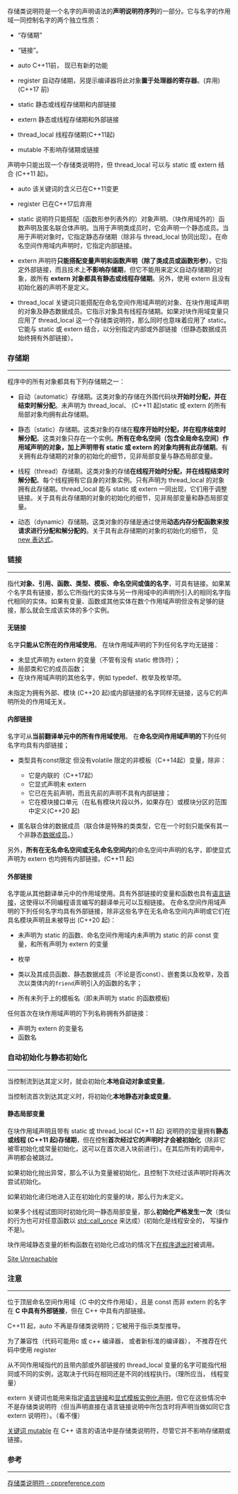 存储类说明符是一个名字的声明语法的**声明说明符序列**的一部分。它与名字的作用域一同控制名字的两个独立性质： 
- “存储期”
- “链接”。 

- auto C++11前， 现已有新的功能
- register 自动存储期，另提示编译器将此对象**置于处理器的寄存器**。(弃用) (C++17 前)
- static 静态或线程存储期和内部链接
- extern 静态或线程存储期和外部链接
- thread_local 线程存储期(C++11起)
- mutable 不影响存储期或链接

声明中只能出现一个存储类说明符，但 thread_local 可以与 static 或 extern 结合 (C++11 起)。 

- auto 该关键词的含义已在C++11变更

- register 已在C++17后弃用

- static 说明符只能搭配（函数形参列表外的）对象声明、（块作用域外的）函数声明及匿名联合体声明。当用于声明类成员时，它会声明一个静态成员。当用于声明对象时，它指定静态存储期（除非与 thread_local 协同出现）。在命名空间作用域内声明时，它指定内部链接。

- extern 声明符**只能搭配变量声明和函数声明（除了类成员或函数形参）**。它指定外部链接，而且技术上**不影响存储期**，但它不能用来定义自动存储期的对象，故所有 **extern 对象都具有静态或线程存储期**。另外，使用 extern 且没有初始化器的声明不是定义。

- thread_local 关键词只能搭配在命名空间作用域声明的对象、在块作用域声明的对象及静态数据成员。它指示对象具有线程存储期。如果对块作用域变量只应用了 thread_local 这一个存储类说明符，那么同时也意味着应用了 static。它能与 static 或 extern 结合，以分别指定内部或外部链接（但静态数据成员始终拥有外部链接）。

### 存储期
---
程序中的所有对象都具有下列存储期之一： 
- 自动（automatic）存储期。这类对象的存储在外围代码块**开始时分配，并在结束时解分配**。未声明为 thread_local、 (C++11 起)static 或 extern 的所有局部对象均拥有此存储期。 

- 静态（static）存储期。这类对象的存储在**程序开始时分配，并在程序结束时解分配**。这类对象只存在一个实例。**所有在命名空间（包含全局命名空间）作用域声明的对象，加上声明带有 static 或 extern 的对象均拥有此存储期**。有关拥有此存储期的对象的初始化的细节，见非局部变量与静态局部变量。 

- 线程（thread）存储期。这类对象的存储**在线程开始时分配，并在线程结束时解分配**。每个线程拥有它自身的对象实例。只有声明为 thread_local 的对象拥有此存储期。thread_local 能与 static 或 extern 一同出现，它们用于调整链接。关于具有此存储期的对象的初始化的细节，见非局部变量和静态局部变量。

- 动态（dynamic）存储期。这类对象的存储是通过使用**动态内存分配函数来按请求进行分配和解分配的**。关于具有此存储期的对象的初始化的细节， 见 [new 表达式](https://zh.cppreference.com/w/cpp/language/new "cpp/language/new")。

### 链接
---
指代**对象、引用、函数、类型、模板、命名空间或值的名字**，可具有链接。如果某个名字具有链接，那么它所指代的实体与另一作用域中的声明所引入的相同名字指代相同的实体。如果有变量、函数或其他实体在数个作用域声明但没有足够的链接，那么就会生成该实体的多个实例。 

#### 无链接
名字**只能从它所在的作用域使用**。 在块作用域声明的下列任何名字均无链接：

- 未显式声明为 extern 的变量（不管有没有 static 修饰符）；
- 局部类和它的成员函数；
- 在块作用域声明的其他名字，例如 typedef、枚举及枚举项。 

未指定为拥有外部、模块 (C++20 起)或内部链接的名字同样无链接，这与它的声明所处的作用域无关。 

#### 内部链接
名字可从**当前翻译单元中的所有作用域使用**。 在**命名空间作用域声明的**下列任何名字均具有内部链接； 

- 类型具有const限定 但没有volatile 限定的非模板（C++14起）变量，除非：
  - 它是内联的（C++17起）
  - 它显式声明未 extern
  - 它已在先前声明，而且先前的声明不具有内部链接；
  - 它在模块接口单元（在私有模块片段以外，如果存在）或模块分区的范围中定义(C++20 起)
  
- 匿名联合体的数据成员（联合体是特殊的类类型，它在一个时刻只能保有其一个非静态[数据成员](https://zh.cppreference.com/w/cpp/language/data_members "cpp/language/data members")。）

另外，**所有在无名命名空间或无名命名空间内**的命名空间中声明的名字，即使显式声明为 extern 也均拥有内部链接。(C++11 起)

#### 外部链接
名字能从其他翻译单元中的作用域使用。具有外部链接的变量和函数也具有[语言链接](https://zh.cppreference.com/w/cpp/language/language_linkage "cpp/language/language linkage")，这使得以不同编程语言编写的翻译单元可以互相链接。 在命名空间作用域声明的下列任何名字均具有外部链接，除非这些名字在无名命名空间内声明或它们在具名模块声明且未被导出 (C++20 起)：

- 未声明为 static 的函数、命名空间作用域内未声明为 static 的非 const 变量，和所有声明为 extern 的变量

- 枚举

- 类以及其成员函数、静态数据成员（不论是否const）、嵌套类以及枚举，及首次以类体内的`friend`声明引入的函数的名字；

- 所有未列于上的模板名（即未声明为 static 的函数模板)

任何首次在块作用域声明的下列名称拥有外部链接：
- 声明为 extern 的变量名
- 函数名



### 自动初始化与静态初始化
---
当控制流到达其定义时，就会初始化**本地自动对象或变量**。 

当控制流首次到达其定义时，将初始化**本地静态对象或变量**。

#### 静态局部变量
在块作用域声明且带有 static 或 thread_local (C++11 起) 说明符的变量拥有**静态或线程 (C++11 起)存储期**，但在控制**首次经过它的声明时才会被初始化**（除非它被零初始化或常量初始化，这可以在首次进入块前进行）。在其后所有的调用中，声明都会被跳过。

如果初始化抛出异常，那么不认为变量被初始化，且控制下次经过该声明时将再次尝试初始化。

如果初始化递归地进入正在初始化的变量的块，那么行为未定义。 

如果多个线程试图同时初始化同一静态局部变量，那么**初始化严格发生一次**（类似的行为也可对任意函数以 [std::call_once](https://zh.cppreference.com/w/cpp/thread/call_once "cpp/thread/call once") 来达成）(初始化是线程安全的， 写操作不是)。

块作用域静态变量的析构函数在初始化已成功的情况下[在程序退出时](https://zh.cppreference.com/w/cpp/utility/program/exit "cpp/utility/program/exit")被调用。

[Site Unreachable](https://www.cnblogs.com/MinPage/p/14613364.html)
### 注意
---
位于顶层命名空间作用域（C 中的文件作用域），且是 const 而非 extern 的名字在 **C 中具有外部链接**，但在 C++ 中具有内部链接。

C++11 起，auto 不再是存储类说明符；它被用于指示类型推导。

为了兼容性（代码可能用c 或 c++ 编译器， 或者新标准的编译器）， 不推荐在代码中使用 register 

从不同作用域指代的且带内部或外部链接的 thread_local 变量的名字可能指代相同或不同的实例，这取决于代码在相同还是不同的线程执行。（理所应当， 线程变量）

extern 关键词也能用来指定[语言链接](https://zh.cppreference.com/w/cpp/language/language_linkage "cpp/language/language linkage")和[显式模板实例化声明](https://zh.cppreference.com/w/cpp/language/class_template "cpp/language/class template")，但它在这些情况中不是存储类说明符（但当声明直接在语言链接说明中所包含时将声明当做如同它含 extern 说明符）。（看不懂）

[关键词 mutable](https://zh.cppreference.com/w/cpp/language/cv "cpp/language/cv") 在 C++ 语言的语法中是存储类说明符，尽管它并不影响存储期或链接。


### 参考
---
[存储类说明符 - cppreference.com](https://zh.cppreference.com/w/cpp/language/storage_duration#.E5.AD.98.E5.82.A8.E6.9C.9F)